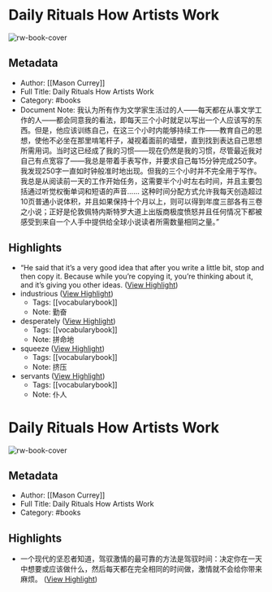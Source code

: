 # Daily Rituals How Artists Work

![rw-book-cover](https://readwise-assets.s3.amazonaws.com/media/reader/parsed_document_assets/38601877/cover-cover.jpeg)

## Metadata
- Author: [[Mason Currey]]
- Full Title: Daily Rituals How Artists Work
- Category: #books
- Document Note: 我认为所有作为文学家生活过的人——每天都在从事文学工作的人——都会同意我的看法，即每天三个小时就足以写出一个人应该写的东西。但是，他应该训练自己，在这三个小时内能够持续工作——教育自己的思想，使他不必坐在那里啃笔杆子，凝视着面前的墙壁，直到找到表达自己思想所需用词。当时这已经成了我的习惯——现在仍然是我的习惯，尽管最近我对自己有点宽容了——我总是带着手表写作，并要求自己每15分钟完成250字。我发现250字一直如时钟般准时地出现。但我的三个小时并不完全用于写作。我总是从阅读前一天的工作开始任务，这需要半个小时左右时间，并且主要包括通过听觉权衡单词和短语的声音...... 这种时间分配方式允许我每天创造超过10页普通小说体积，并且如果保持十个月以上，则可以得到年度三部各有三卷之小说；正好是伦敦佩特内斯特罗大道上出版商极度愤怒并且任何情况下都被感受到来自一个人手中提供给全球小说读者所需数量相同之量。”

## Highlights
- “He said that it’s a very good idea that after you write a little bit, stop and then copy it. Because while you’re copying it, you’re thinking about it, and it’s giving you other ideas. ([View Highlight](https://read.readwise.io/read/01gv0fr2nbxtg7dv1g7shwqwb4))
- industrious ([View Highlight](https://read.readwise.io/read/01gv4y6cbh1rnhmaw7kgpg0xmn))
    - Tags: [[vocabularybook]] 
    - Note: 勤奋
- desperately ([View Highlight](https://read.readwise.io/read/01gv4y83ea120e8ze5b98vd0tn))
    - Tags: [[vocabularybook]] 
    - Note: 拼命地
- squeeze ([View Highlight](https://read.readwise.io/read/01gv4y92qwnzmph7340djmr07k))
    - Tags: [[vocabularybook]] 
    - Note: 挤压
- servants ([View Highlight](https://read.readwise.io/read/01gv5kz6v60gnx52zf1gs34za9))
    - Tags: [[vocabularybook]] 
    - Note: 仆人
# Daily Rituals How Artists Work

![rw-book-cover](https://readwise-assets.s3.amazonaws.com/media/reader/parsed_document_assets/46989331/cover-cover.jpeg)

## Metadata
- Author: [[Mason Currey]]
- Full Title: Daily Rituals How Artists Work
- Category: #books

## Highlights
- 一个现代的坚忍者知道，驾驭激情的最可靠的方法是驾驭时间：决定你在一天中想要或应该做什么，然后每天都在完全相同的时间做，激情就不会给你带来麻烦。 ([View Highlight](https://read.readwise.io/read/01gy1m0b9ntsm0n3pj52bc6a0r))
